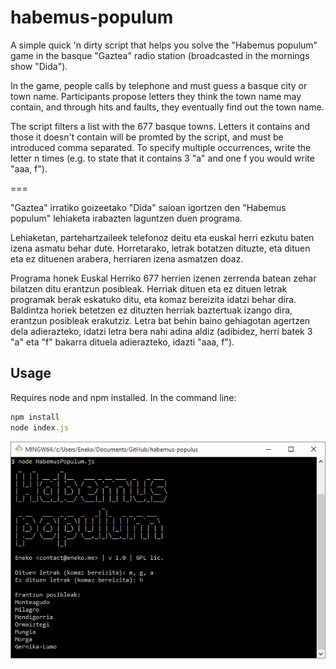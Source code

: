 habemus-populum
===

A simple quick 'n dirty script that helps you solve the "Habemus populum" game in the basque "Gaztea" radio station (broadcasted in the mornings show "Dida").

In the game, people calls by telephone and must guess a basque city or town name. Participants propose letters they think the town name may contain, and through hits and faults, they eventually find out the town name.

The script filters a list with the 677 basque towns. Letters it contains and those it doesn't contain will be promted by the script, and must be introduced comma separated. To specify multiple occurrences, write the letter n times (e.g. to state that it contains 3 "a" and one f you would write "aaa, f").

===

"Gaztea" irratiko goizeetako "Dida" saioan igortzen den "Habemus populum" lehiaketa irabazten laguntzen duen programa.

Lehiaketan, partehartzaileek telefonoz deitu eta euskal herri ezkutu baten izena asmatu behar dute. Horretarako, letrak botatzen dituzte, eta dituen eta ez dituenen arabera, herriaren izena asmatzen doaz.

Programa honek Euskal Herriko 677 herrien izenen zerrenda batean zehar bilatzen ditu erantzun posibleak. Herriak dituen eta ez dituen letrak programak berak eskatuko ditu, eta komaz bereizita idatzi behar dira. Baldintza horiek betetzen ez dituzten herriak baztertuak izango dira, erantzun posibleak erakutziz. Letra bat behin baino gehiagotan agertzen dela adierazteko, idatzi letra bera nahi adina aldiz (adibidez, herri batek 3 "a" eta "f" bakarra dituela adierazteko, idazti "aaa, f").

## Usage

Requires node and npm installed. In the command line:

```javascript
npm install
node index.js

```

![Usage image](/usage.png?raw=true)
